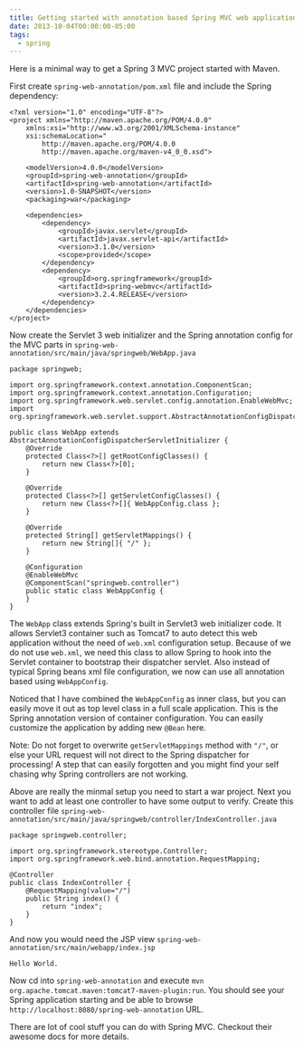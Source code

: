 ```yaml
---
title: Getting started with annotation based Spring MVC web application
date: 2013-10-04T00:00:00-05:00
tags:
  - spring
---
```


Here is a minimal way to get a Spring 3 MVC project started with Maven.

First create `spring-web-annotation/pom.xml` file and include the Spring dependency:

    <?xml version="1.0" encoding="UTF-8"?>
    <project xmlns="http://maven.apache.org/POM/4.0.0"
        xmlns:xsi="http://www.w3.org/2001/XMLSchema-instance"
        xsi:schemaLocation="
            http://maven.apache.org/POM/4.0.0
            http://maven.apache.org/maven-v4_0_0.xsd">
    
        <modelVersion>4.0.0</modelVersion>
        <groupId>spring-web-annotation</groupId>
        <artifactId>spring-web-annotation</artifactId>
        <version>1.0-SNAPSHOT</version>
        <packaging>war</packaging>
    
        <dependencies>
            <dependency>
                <groupId>javax.servlet</groupId>
                <artifactId>javax.servlet-api</artifactId>
                <version>3.1.0</version>
                <scope>provided</scope>
            </dependency>
            <dependency>
                <groupId>org.springframework</groupId>
                <artifactId>spring-webmvc</artifactId>
                <version>3.2.4.RELEASE</version>
            </dependency>
        </dependencies>
    </project>

Now create the Servlet 3 web initializer and the Spring annotation config for the MVC parts in `spring-web-annotation/src/main/java/springweb/WebApp.java`

    package springweb;
    
    import org.springframework.context.annotation.ComponentScan;
    import org.springframework.context.annotation.Configuration;
    import org.springframework.web.servlet.config.annotation.EnableWebMvc;
    import org.springframework.web.servlet.support.AbstractAnnotationConfigDispatcherServletInitializer;
    
    public class WebApp extends AbstractAnnotationConfigDispatcherServletInitializer {
        @Override
        protected Class<?>[] getRootConfigClasses() {
            return new Class<?>[0];
        }
    
        @Override
        protected Class<?>[] getServletConfigClasses() {
            return new Class<?>[]{ WebAppConfig.class };
        }
    
        @Override
        protected String[] getServletMappings() {
            return new String[]{ "/" };
        }
    
        @Configuration
        @EnableWebMvc
        @ComponentScan("springweb.controller")
        public static class WebAppConfig {
        }
    }

The `WebApp` class extends Spring's built in Servlet3 web initializer code. It allows Servlet3 container such as Tomcat7 to auto detect this web application without the need of `web.xml` configuration setup. Because of we do not use `web.xml`, we need this class to allow Spring to hook into the Servlet container to bootstrap their dispatcher servlet. Also instead of typical Spring beans xml file configuration, we now can use all annotation based using `WebAppConfig`.

Noticed that I have combined the `WebAppConfig` as inner class, but you can easily move it out as top level class in a full scale application. This is the Spring annotation version of container configuration. You can easily customize the application by adding new `@Bean` here.

Note: Do not forget to overwrite `getServletMappings` method with `"/"`, or else your URL request will not direct to the Spring dispatcher for processing! A step that can easily forgotten and you might find your self chasing why Spring controllers are not working.

Above are really the minmal setup you need to start a war project. Next you want to add at least one controller to have some output to verify. Create this controller file `spring-web-annotation/src/main/java/springweb/controller/IndexController.java`

    package springweb.controller;
    
    import org.springframework.stereotype.Controller;
    import org.springframework.web.bind.annotation.RequestMapping;
    
    @Controller
    public class IndexController {
        @RequestMapping(value="/")
        public String index() {
            return "index";
        }
    }

And now you would need the JSP view `spring-web-annotation/src/main/webapp/index.jsp`

    Hello World.

Now cd into `spring-web-annotation` and execute `mvn org.apache.tomcat.maven:tomcat7-maven-plugin:run`. You should see your Spring application starting and be able to browse `http://localhost:8080/spring-web-annotation` URL.

There are lot of cool stuff you can do with Spring MVC. Checkout their awesome docs for more details.
